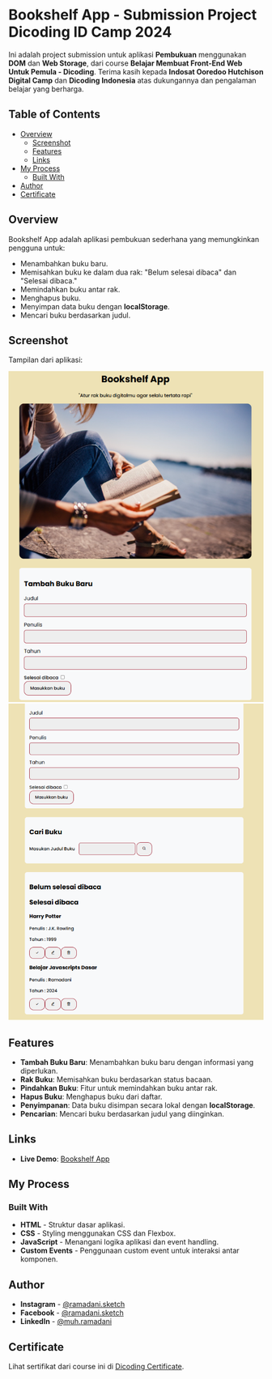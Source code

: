 # Bookshelf App - Submission Project Dicoding ID Camp 2024 

Ini adalah project submission untuk aplikasi **Pembukuan** menggunakan **DOM** dan **Web Storage**, dari course **Belajar Membuat Front-End Web Untuk Pemula - Dicoding**. Terima kasih kepada **Indosat Ooredoo Hutchison Digital Camp** dan **Dicoding Indonesia** atas dukungannya dan pengalaman belajar yang berharga.

## Table of Contents

- [Overview](#overview)
  - [Screenshot](#screenshot)
  - [Features](#features)
  - [Links](#links)
- [My Process](#my-process)
  - [Built With](#built-with)
- [Author](#author)
- [Certificate](#certificate)

## Overview

Bookshelf App adalah aplikasi pembukuan sederhana yang memungkinkan pengguna untuk:
- Menambahkan buku baru.
- Memisahkan buku ke dalam dua rak: "Belum selesai dibaca" dan "Selesai dibaca."
- Memindahkan buku antar rak.
- Menghapus buku.
- Menyimpan data buku dengan **localStorage**.
- Mencari buku berdasarkan judul.

## Screenshot

Tampilan dari aplikasi:

![Screenshot 1](./screenshot1.png)
![Screenshot 2](./screenshot2.png)

## Features

- **Tambah Buku Baru**: Menambahkan buku baru dengan informasi yang diperlukan.
- **Rak Buku**: Memisahkan buku berdasarkan status bacaan.
- **Pindahkan Buku**: Fitur untuk memindahkan buku antar rak.
- **Hapus Buku**: Menghapus buku dari daftar.
- **Penyimpanan**: Data buku disimpan secara lokal dengan **localStorage**.
- **Pencarian**: Mencari buku berdasarkan judul yang diinginkan.

## Links

- **Live Demo**: [Bookshelf App](https://rmdsketch.github.io/Bookshelf-App/)

## My Process

### Built With

- **HTML** - Struktur dasar aplikasi.
- **CSS** - Styling menggunakan CSS dan Flexbox.
- **JavaScript** - Menangani logika aplikasi dan event handling.
- **Custom Events** - Penggunaan custom event untuk interaksi antar komponen.

## Author

- **Instagram** - [@ramadani.sketch](https://www.instagram.com/ramadani_sketch)
- **Facebook** - [@ramadani.sketch](https://www.facebook.com/muhamad.ramadani.733076)
- **LinkedIn** - [@muh.ramadani](https://www.linkedin.com/in/muhamad-ramadani-937976245/)

## Certificate

Lihat sertifikat dari course ini di [Dicoding Certificate](https://www.dicoding.com/certificates/07Z647N3MPQR).
